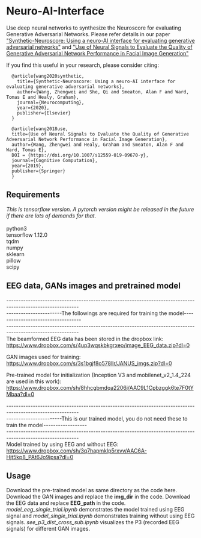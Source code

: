 # Neuro-AI-Interface
Use deep neural networks to synthesize the Neuroscore for evaluating Generative Adversarial Networks. Please refer details in our paper ["Synthetic-Neuroscore: Using a neuro-AI interface for evaluating generative adversarial networks"](https://arxiv.org/pdf/1905.04243.pdf) and ["Use of Neural Signals to Evaluate the Quality of Generative Adversarial Network Performance in Facial Image Generation"](https://link.springer.com/article/10.1007/s12559-019-09670-y)

If you find this useful in your research, please consider citing:
```
  @article{wang2020synthetic,
    title={Synthetic-Neuroscore: Using a neuro-AI interface for evaluating generative adversarial networks},
    author={Wang, Zhengwei and She, Qi and Smeaton, Alan F and Ward, Tomas E and Healy, Graham},
    journal={Neurocomputing},
    year={2020},
    publisher={Elsevier}
  }
  
  @article{wang2018use,
  title={Use of Neural Signals to Evaluate the Quality of Generative Adversarial Network Performance in Facial Image Generation},
  author={Wang, Zhengwei and Healy, Graham and Smeaton, Alan F and Ward, Tomas E},
  DOI = {https://doi.org/10.1007/s12559-019-09670-y},
  journal={Cognitive Computation},
  year={2019},
  publisher={Springer}
  }
```

## Requirements
*This is tensorflow version. A pytorch version might be released in the future if there are lots of demands for that.* \
\
python3\
tensorflow 1.12.0 \
tqdm \
numpy \
sklearn \
pillow \
scipy


## EEG data, GANs images and pretrained model
------------------------------------------------------------------------------------------------------------\
-----------------------The followings are required for training the model-----------------------------------\
------------------------------------------------------------------------------------------------------------\
The beamformed EEG data has been stored in the dropbox link: 
https://www.dropbox.com/s/4up3wqskbkgrxeo/image_EEG_data.zip?dl=0

GAN images used for training: 
https://www.dropbox.com/s/3s1bgjf8o578llr/JANUS_imgs.zip?dl=0

Pre-trained model for initialization (Inception V3 and mobilenet_v2_1.4_224 are used in this work): 
https://www.dropbox.com/sh/8hhcgbmdqa2206j/AAC9L1Cpbzggk6te7F0tYMbaa?dl=0

------------------------------------------------------------------------------------------------------------\
-----------------------This is our trained model, you do not need these to train the model------------------\
------------------------------------------------------------------------------------------------------------\
Model trained by using EEG and without EEG: 
https://www.dropbox.com/sh/3q7hapmklp5rxvv/AAC6A-Hjt5kp8_PAt6Jo9ipsa?dl=0

## Usage
Download the pre-trained model as same directory as the code here. Download the GAN images and replace the **img_dir** in the code. Download the EEG data and replace **EEG_path** in the code. *model_eeg_single_trial.ipynb* demonstrates the model trained using EEG signal and *model_single_trial.ipynb* demonstrates training without using EEG signals. *see_p3_dist_cross_sub.ipynb* visualizes the P3 (recorded EEG signals) for different GAN images. 




